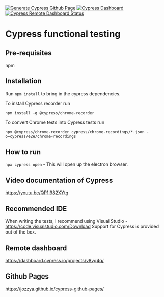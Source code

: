 [![Generate Cypress Github Page](https://github.com/jozzya/cypress-github-pages/actions/workflows/cypress-github-pages-report.yml/badge.svg)](https://github.com/jozzya/cypress-github-pages/actions/workflows/cypress-github-pages-report.yml)
[![Cypress Dashboard](https://github.com/jozzya/cypress-github-pages/actions/workflows/cypress-dashboard.yml/badge.svg?branch=main)](https://github.com/jozzya/cypress-github-pages/actions/workflows/cypress-dashboard.yml)
[![Cypress Remote Dashboard Status](https://img.shields.io/endpoint?url=https://dashboard.cypress.io/badge/detailed/v8vg4q&style=flat&logo=cypress)](https://dashboard.cypress.io/projects/v8vg4q/runs)

# Cypress functional testing 

## Pre-requisites

npm

## Installation

Run `npm install` to bring in the cypress dependencies.

To install Cypress recorder run

`npm install -g @cypress/chrome-recorder`

To convert Chrome tests into Cypress tests run

`npx @cypress/chrome-recorder cypress/chrome-recordings/*.json -o=cypress/e2e/chrome-recordings`

## How to run

`npx cypress open` - This will open up the electron browser.

## Video documentation of Cypress

https://youtu.be/QP1I982XYtg

## Recommended IDE

When writing the tests, I recommend using Visual Studio - https://code.visualstudio.com/Download
Support for Cypress is provided out of the box.

## Remote dashboard

https://dashboard.cypress.io/projects/v8vg4q/

## Github Pages

https://jozzya.github.io/cypress-github-pages/
